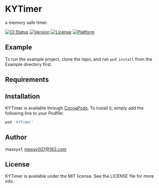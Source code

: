 # KYTimer
a memory safe timer.


[![CI Status](https://img.shields.io/travis/massyxf/KYTimer.svg?style=flat)](https://travis-ci.org/massyxf/KYTimer)
[![Version](https://img.shields.io/cocoapods/v/KYTimer.svg?style=flat)](https://cocoapods.org/pods/KYTimer)
[![License](https://img.shields.io/cocoapods/l/KYTimer.svg?style=flat)](https://cocoapods.org/pods/KYTimer)
[![Platform](https://img.shields.io/cocoapods/p/KYTimer.svg?style=flat)](https://cocoapods.org/pods/KYTimer)

## Example

To run the example project, clone the repo, and run `pod install` from the Example directory first.

## Requirements

## Installation

KYTimer is available through [CocoaPods](https://cocoapods.org). To install
it, simply add the following line to your Podfile:

```ruby
pod 'KYTimer'
```

## Author

massyxf, messy007@163.com

## License

KYTimer is available under the MIT license. See the LICENSE file for more info.
